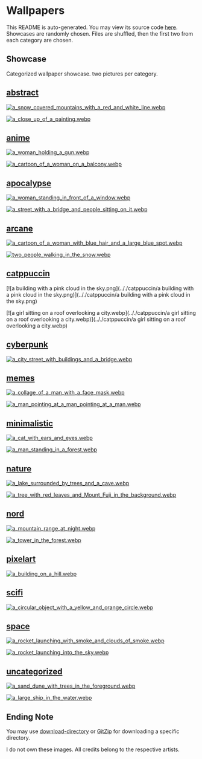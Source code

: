 # Wallpapers
This README is auto-generated. You may view its source code [here](./main.go).  Showcases are randomly chosen. Files
are shuffled, then the first two from each category are chosen.

## Showcase
Categorized wallpaper showcase. two pictures per category.



## [abstract](.././abstract)
  
 [![a_snow_covered_mountains_with_a_red_and_white_line.webp](.././abstract/a_snow_covered_mountains_with_a_red_and_white_line.webp)](.././abstract/a_snow_covered_mountains_with_a_red_and_white_line.webp)
  
 [![a_close_up_of_a_painting.webp](.././abstract/a_close_up_of_a_painting.webp)](.././abstract/a_close_up_of_a_painting.webp)
  

## [anime](.././anime)
  
 [![a_woman_holding_a_gun.webp](.././anime/a_woman_holding_a_gun.webp)](.././anime/a_woman_holding_a_gun.webp)
  
 [![a_cartoon_of_a_woman_on_a_balcony.webp](.././anime/a_cartoon_of_a_woman_on_a_balcony.webp)](.././anime/a_cartoon_of_a_woman_on_a_balcony.webp)
  

## [apocalypse](.././apocalypse)
  
 [![a_woman_standing_in_front_of_a_window.webp](.././apocalypse/a_woman_standing_in_front_of_a_window.webp)](.././apocalypse/a_woman_standing_in_front_of_a_window.webp)
  
 [![a_street_with_a_bridge_and_people_sitting_on_it.webp](.././apocalypse/a_street_with_a_bridge_and_people_sitting_on_it.webp)](.././apocalypse/a_street_with_a_bridge_and_people_sitting_on_it.webp)
  

## [arcane](.././arcane)
  
 [![a_cartoon_of_a_woman_with_blue_hair_and_a_large_blue_spot.webp](.././arcane/a_cartoon_of_a_woman_with_blue_hair_and_a_large_blue_spot.webp)](.././arcane/a_cartoon_of_a_woman_with_blue_hair_and_a_large_blue_spot.webp)
  
 [![two_people_walking_in_the_snow.webp](.././arcane/two_people_walking_in_the_snow.webp)](.././arcane/two_people_walking_in_the_snow.webp)
  

## [catppuccin](.././catppuccin)
  
 [![a building with a pink cloud in the sky.png](.././catppuccin/a building with a pink cloud in the sky.png)](.././catppuccin/a building with a pink cloud in the sky.png)
  
 [![a girl sitting on a roof overlooking a city.webp](.././catppuccin/a girl sitting on a roof overlooking a city.webp)](.././catppuccin/a girl sitting on a roof overlooking a city.webp)
  

## [cyberpunk](.././cyberpunk)
  
 [![a_city_street_with_buildings_and_a_bridge.webp](.././cyberpunk/a_city_street_with_buildings_and_a_bridge.webp)](.././cyberpunk/a_city_street_with_buildings_and_a_bridge.webp)
  

## [memes](.././memes)
  
 [![a_collage_of_a_man_with_a_face_mask.webp](.././memes/a_collage_of_a_man_with_a_face_mask.webp)](.././memes/a_collage_of_a_man_with_a_face_mask.webp)
  
 [![a_man_pointing_at_a_man_pointing_at_a_man.webp](.././memes/a_man_pointing_at_a_man_pointing_at_a_man.webp)](.././memes/a_man_pointing_at_a_man_pointing_at_a_man.webp)
  

## [minimalistic](.././minimalistic)
  
 [![a_cat_with_ears_and_eyes.webp](.././minimalistic/a_cat_with_ears_and_eyes.webp)](.././minimalistic/a_cat_with_ears_and_eyes.webp)
  
 [![a_man_standing_in_a_forest.webp](.././minimalistic/a_man_standing_in_a_forest.webp)](.././minimalistic/a_man_standing_in_a_forest.webp)
  

## [nature](.././nature)
  
 [![a_lake_surrounded_by_trees_and_a_cave.webp](.././nature/a_lake_surrounded_by_trees_and_a_cave.webp)](.././nature/a_lake_surrounded_by_trees_and_a_cave.webp)
  
 [![a_tree_with_red_leaves_and_Mount_Fuji_in_the_background.webp](.././nature/a_tree_with_red_leaves_and_Mount_Fuji_in_the_background.webp)](.././nature/a_tree_with_red_leaves_and_Mount_Fuji_in_the_background.webp)
  

## [nord](.././nord)
  
 [![a_mountain_range_at_night.webp](.././nord/a_mountain_range_at_night.webp)](.././nord/a_mountain_range_at_night.webp)
  
 [![a_tower_in_the_forest.webp](.././nord/a_tower_in_the_forest.webp)](.././nord/a_tower_in_the_forest.webp)
  

## [pixelart](.././pixelart)
  
 [![a_building_on_a_hill.webp](.././pixelart/a_building_on_a_hill.webp)](.././pixelart/a_building_on_a_hill.webp)
  

## [scifi](.././scifi)
  
 [![a_circular_object_with_a_yellow_and_orange_circle.webp](.././scifi/a_circular_object_with_a_yellow_and_orange_circle.webp)](.././scifi/a_circular_object_with_a_yellow_and_orange_circle.webp)
  

## [space](.././space)
  
 [![a_rocket_launching_with_smoke_and_clouds_of_smoke.webp](.././space/a_rocket_launching_with_smoke_and_clouds_of_smoke.webp)](.././space/a_rocket_launching_with_smoke_and_clouds_of_smoke.webp)
  
 [![a_rocket_launching_into_the_sky.webp](.././space/a_rocket_launching_into_the_sky.webp)](.././space/a_rocket_launching_into_the_sky.webp)
  

## [uncategorized](.././uncategorized)
  
 [![a_sand_dune_with_trees_in_the_foreground.webp](.././uncategorized/a_sand_dune_with_trees_in_the_foreground.webp)](.././uncategorized/a_sand_dune_with_trees_in_the_foreground.webp)
  
 [![a_large_ship_in_the_water.webp](.././uncategorized/a_large_ship_in_the_water.webp)](.././uncategorized/a_large_ship_in_the_water.webp)
  




## Ending Note
You may use [download-directory](https://download-directory.github.io/) or [GitZip](https://gitzip.org/) for downloading
 a specific directory.

I do not own these images. All credits belong to the respective artists.
